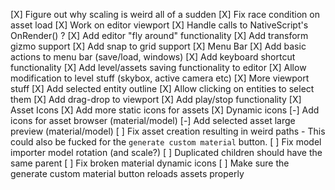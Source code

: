 [X] Figure out why scaling is weird all of a sudden
    [X] Fix race condition on asset load
[X] Work on editor viewport
    [X] Handle calls to NativeScript's OnRender() ? 
    [X] Add editor "fly around" functionality
    [X] Add transform gizmo support
    [X] Add snap to grid support
[X] Menu Bar
    [X] Add basic actions to menu bar (save/load, windows)
    [X] Add keyboard shortcut functionality
[X] Add level/assets saving functionality to editor
[X] Allow modification to level stuff (skybox, active camera etc)
[X] More viewport stuff
    [X] Add selected entity outline
    [X] Allow clicking on entities to select them
    [X] Add drag-drop to viewport
[X] Add play/stop functionality
[X] Asset Icons
    [X] Add more static icons for assets
    [X] Dynamic icons
        [-] Add icons for asset browser (material/model)
        [-] Add selected asset large preview (material/model)
[ ] Fix asset creation resulting in weird paths
    - This could also be fucked for the `generate custom material` button.
[ ] Fix model importer model rotation (and scale?)
[ ] Duplicated children should have the same parent
[ ] Fix broken material dynamic icons
[ ] Make sure the generate custom material button reloads assets properly